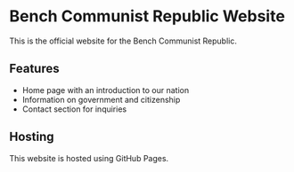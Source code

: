 # Bench Communist Republic Website
This is the official website for the Bench Communist Republic.

## Features
- Home page with an introduction to our nation
- Information on government and citizenship
- Contact section for inquiries

## Hosting
This website is hosted using GitHub Pages.
